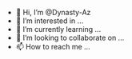 - 👋 Hi, I’m @Dynasty-Az
- 👀 I’m interested in ...
- 🌱 I’m currently learning ...
- 💞️ I’m looking to collaborate on ...
- 📫 How to reach me ...

<!---
Dynasty-Az/Dynasty-Az is a ✨ special ✨ repository because its `README.md` (this file) appears on your GitHub profile.
You can click the Preview link to take a look at your changes.
--->
